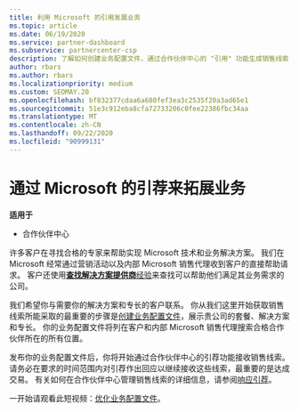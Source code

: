 ```yaml
---
title: 利用 Microsoft 的引用发展业务
ms.topic: article
ms.date: 06/19/2020
ms.service: partner-dashboard
ms.subservice: partnercenter-csp
description: 了解如何创建业务配置文件，通过合作伙伴中心的 "引用" 功能生成销售线索，然后对这些引用做出响应。
author: rbars
ms.author: rbars
ms.localizationpriority: medium
ms.custom: SEOMAY.20
ms.openlocfilehash: bf832377cdaa6a680fef3ea3c2535f20a3ad65e1
ms.sourcegitcommit: 51e3c912eba8cfa72733206c0fee22386fbc34aa
ms.translationtype: MT
ms.contentlocale: zh-CN
ms.lasthandoff: 09/22/2020
ms.locfileid: "90999131"
---
```

# <a name="grow-your-business-with-referrals-from-microsoft"></a>通过 Microsoft 的引荐来拓展业务

**适用于**

- 合作伙伴中心

许多客户在寻找合格的专家来帮助实现 Microsoft 技术和业务解决方案。 我们在 Microsoft 经常通过营销活动以及内部 Microsoft 销售代理收到客户的直接帮助请求。 客户还使用[**查找解决方案提供商**经验](https://www.microsoft.com/solution-providers/search)来查找可以帮助他们满足其业务需求的公司。 

我们希望你与需要你的解决方案和专长的客户联系。 你从我们这里开始获取销售线索所能采取的最重要的步骤是[创建业务配置文件](create-a-marketing-profile.md)，展示贵公司的套餐、解决方案和专长。 你的业务配置文件将列在客户和内部 Microsoft 销售代理搜索合格合作伙伴所在的所有位置。 

 发布你的业务配置文件后，你将开始通过合作伙伴中心的引荐功能接收销售线索。 请务必在要求的时间范围内对引荐作出回应以继续接收这些线索，最重要的是达成交易。 有关如何在合作伙伴中心管理销售线索的详细信息，请参阅[响应引荐](manage-leads.md)。  


一开始请观看此短视频：[优化业务配置文件](https://player.vimeo.com/video/252788046)。
